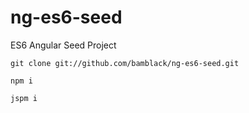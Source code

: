 # ng-es6-seed
ES6 Angular Seed Project

`git clone git://github.com/bamblack/ng-es6-seed.git`

`npm i`

`jspm i`
